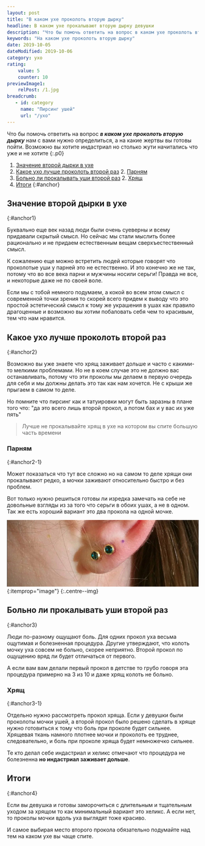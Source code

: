 ```yaml
---
layout: post
title: "В каком ухе проколоть вторую дырку"
headline: В каком ухе прокалывают вторую дырку девушки
description: "Что бы помочь ответить на вопрос в каком ухе проколоть вторую дырку нам с вами нужно определиться, а на какие жертвы вы готовы пойти"
keywords: "На каком ухе проколоть вторую дырку"
date: 2019-10-05
dateModified: 2019-10-06
category: yxo
rating: 
    value: 5
    counter: 10
previewImage1:
    relPost: /1.jpg
breadcrumb:
   - id: category
     name: "Пирсинг ушей"
     url: "/yxo"
---
```


Что бы помочь ответить на вопрос ***в каком ухе проколоть вторую дырку*** нам с вами нужно определиться, а на какие жертвы вы готовы пойти. Возможно вы хотите индастриал но столько жути начитались что уже и не хотите
{:.p0}

1. [Значение второй дырки в ухе](#anchor1)
1. [Какое ухо лучше проколоть второй раз](#anchor2)
    2. [Парням](#anchor2-1)
2. [Больно ли прокалывать уши второй раз](#anchor3)
    2. [Хрящ](#anchor3-1)
2. [Итоги](#anchor4)
{:#anchor}


## Значение второй дырки в ухе
{:#anchor1}

Буквально еще век назад люди были очень суеверны и всему придавали скрытый смысл. Но сейчас мы стали мыслить более рационально и не придаем естественным вещам сверхъестественный смысл.

К сожалению еще можно встретить людей которые говорят что проколотые уши у парней это не естественно. И это конечно же не так, потому что во все века парни и мужчины носили серьги! Правда не все, и некоторые даже не по своей воле. 

Если мы с тобой немного подумаем, а кокой во всем этом смысл с современной точки зрения то скорей всего придем к выводу что это простой эстетический смысл к тому же украшения в ушах как правило драгоценные и возможно вы хотим побаловать себя чем то красивым, тем что нам нравится.

## Какое ухо лучше проколоть второй раз
{:#anchor2}

Возможно вы уже знаете что хрящ заживает дольше и часто с какими-то мелкими проблемами. Но не в коем случае это не должно вас останавливать, потому что эти проколы мы делаем в первую очередь для себя и мы должны делать это так как нам хочется. Не с крыши же прыгаем в самом то деле.
 
 Но помните что пирсинг как и татуировки могут быть заразны в плане того что: "да это всего лишь второй прокол, а потом бах и у вас их уже пять"
 
 > Лучше не прокалывайте хрящ в ухе на котором вы спите большую часть времени

### Парням
{:#anchor2-1}

Может показаться что тут все сложно но на самом то деле хрящи они прокалывают редко, а мочки заживают относительно быстро и без проблем.

Вот только нужно решиться готовы ли изредка замечать на себе не довольные взгляды из за того что серьги в обоих ушах, а не в одном. Так же есть хороший вариант это два прокола на одной мочке.

![Две дырки в мочке](/assets/image/src/other/Dve-dyrki-v-mochke.jpg){:itemprop="image"} 
{:.centre--img}


## Больно ли прокалывать уши второй раз
{:#anchor3}

Люди по-разному ощущают боль. Для одних прокол уха весьма ощутимая и болезненная процедура. Другие утверждают, что колоть мочку уха совсем не больно, скорее неприятно. Второй прокол по ощущению вряд ли будет отличаться от первого. 

А если вам вам делали первый прокол в детстве то грубо говоря эта процедура примерно на 3 из 10 и даже хрящ колоть не больно.

### Хрящ
{:#anchor3-1}

Отдельно нужно рассмотреть прокол хряща. Если у девушки были проколоты мочки ушей, а второй прокол было решено сделать в хряще нужно готовиться к тому что боль при проколе будет сильнее. Хрящевая ткань намного плотнее мочки и проколоть ее труднее, следовательно, и боль при проколе хряща будет немножечко сильнее. 
 
Те кто делал себе индастриал и хеликс отмечают что процедура не болезненна **но индастриал заживает дольше**.

## Итоги
{:#anchor4}

Если вы девушка и готовы заморочиться с длительным и тщательным уходом за хрящом то как минимальный вариант это хеликс. А если нет, то проколы мочки вдоль уха выглядят тоже красиво.

И самое выбирая место второго прокола обязательно подумайте над тем на каком ухе вы чаще спите.